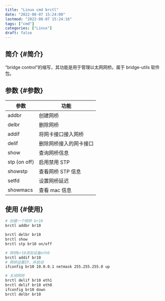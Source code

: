 ```yaml
---
title: "Linux cmd brctl"
date: "2022-08-07 15:24:00"
lastmod: "2022-08-07 15:24:16"
tags: ["cmd"]
categories: ["Linux"]
draft: false
---
```


## 简介 {#简介}

“bridge control”的缩写，其功能是用于管理以太网网桥。属于 bridge-utils 软件包。


## 参数 {#参数}

| 参数         | 功能        |
|------------|-----------|
| addbr        | 创建网桥    |
| delbr        | 删除网桥    |
| addif        | 将网卡接口接入网桥 |
| delif        | 删除网桥接入的网卡接口 |
| show         | 查询网桥信息 |
| stp {on off} | 启用禁用 STP |
| showstp      | 查看网桥 STP 信息 |
| setfd        | 设置网桥延迟 |
| showmacs     | 查看 mac 信息 |


## 使用 {#使用}

```bash
# 创建一个网桥 br10
brctl addbr br10

brctl delbr br10
brctl show
brctl stp br10 on/off

# 网桥br10添加设备eth0
brctl addif br10
# 网桥设置IP，并启动
ifconfig br10 10.0.0.1 netmask 255.255.255.0 up

# 关闭网桥
brctl delif br10 eth1
brctl delif br10 eth0
ifconfig br10 down
brctl delbr br10
```